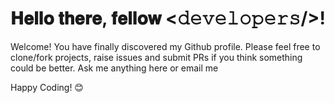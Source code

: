 # [](https-github.com-HAMMAS-SALEEM-HAMMAS-SALEEM)

# 𝐇𝐞𝐥𝐥𝐨 𝐭𝐡𝐞𝐫𝐞, 𝐟𝐞𝐥𝐥𝐨𝐰 <𝚍𝚎𝚟𝚎𝚕𝚘𝚙𝚎𝚛𝚜/>! 
Welcome!
You have finally discovered my Github profile.
Please feel free to clone/fork projects, raise issues and submit PRs if you think something could be better.
Ask me anything here
or email me

Happy Coding! 😊
